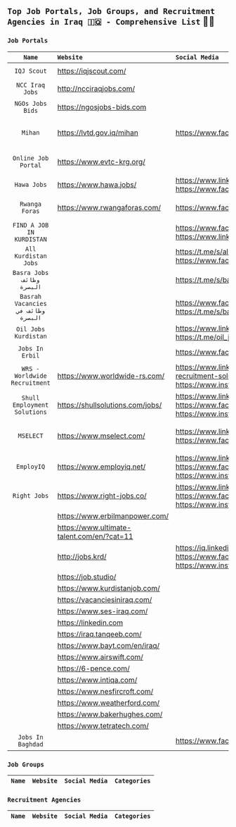 
## `Top Job Portals, Job Groups, and Recruitment Agencies in Iraq 🇮🇶 - Comprehensive List` 💼💼


### `Job Portals`

| **`Name`** | **`Website`** | **`Social Media`** | **`Categories`** |
| :-------------: | :- | :- | :-: |
| `IQJ Scout`| https://iqjscout.com/ | | `Job Portal`  `EN` 
| `NCC Iraq Jobs` | http://ncciraqjobs.com/ |  | `Job Portal` `Tender`  `EN` 
| `NGOs Jobs Bids` | https://ngosjobs-bids.com |  |`Job Portal` `Tender`  `EN` | `N/A`
| `Mihan` | https://lvtd.gov.iq/mihan | https://www.facebook.com/employment.gov.iq | `Job Portal` `Tender` `Training`  `AR`  `GOV` 
| `Online Job Portal` | https://www.evtc-krg.org/ |  | `Job Portal`  `AR` `EN` `KRD`  `GOV` |  `N/A`
| `Hawa Jobs` | https://www.hawa.jobs/ | https://www.linkedin.com/company/hawa.jobs https://www.facebook.com/hawa.jobs/ | `Job Portal`  `EN` 
| `Rwanga Foras` | https://www.rwangaforas.com/ | https://www.facebook.com/forasjobs |`Job Portal` `AR` `EN` `KRD` `NGO`
| `FIND A JOB IN KURDISTAN` |   | https://www.facebook.com/groups/fjkurdistan/ https://www.linkedin.com/company/find-a-job-in-kurdistan|`Job Group` `AR` `EN` `KRD`
| `All Kurdistan Jobs` | |https://t.me/s/allkurdistanjobs https://www.facebook.com/groups/729055940573096/|`Job Group` `AR` `EN` `KRD`
| `Basra Jobs` `وظائف البصرة` |  | https://t.me/s/basrajobs|`Job Group` `AR` `EN` 
| `Basrah Vacancies` `وظائف في البصرة` |  | https://www.facebook.com/basravacancies/ https://t.me/s/basrahvacancies | `Job Group` `AR` `EN` 
| `Oil Jobs Kurdistan` |  | https://www.linkedin.com/company/oil-jobs-kurdistan https://t.me/oil_jobs_kurdistan| `Job Group` `AR` `EN` `KRD`
| `Jobs In Erbil` | | https://www.facebook.com/groups/AlAwsat/|`Job Group` `AR` `EN` `KRD`
| `WRS - Worldwide Recruitment`|https://www.worldwide-rs.com/|https://www.linkedin.com/company/wrs-worldwide-recruitment-solutions/ https://www.facebook.com/worldwide.rs https://www.instagram.com/worldwide_rs/|
| `Shull Employment Solutions`|https://shullsolutions.com/jobs/|https://www.linkedin.com/company/shull/ https://www.facebook.com/Shull.iq/ https://www.instagram.com/shull.solutions/| `Recruitment Agency``EN`
| `MSELECT`|https://www.mselect.com/|https://www.linkedin.com/company/mselectonline  https://www.facebook.com/mselectonline| `Recruitment Agency` `Training Courses` `EN` 
| `EmployIQ`|https://www.employiq.net/|https://www.linkedin.com/company/employ-iraq https://www.facebook.com/EmployIQ  https://www.instagram.com/employiq/ | `Recruitment Agency` `Ar` `EN` `KRD`
| `Right Jobs`|https://www.right-jobs.co/|https://www.linkedin.com/company/right-jobs https://www.facebook.com/RightJobs.Iq  https://www.instagram.com/right.jobs.co | `Recruitment Agency` `EN`
||https://www.erbilmanpower.com/||
||https://www.ultimate-talent.com/en/?cat=11||
||http://jobs.krd/ |https://iq.linkedin.com/company/jobs-krd https://www.facebook.com/people/Jobskrd/61553740231147/ https://www.instagram.com/jobskrd/  | `Job Portal` `AR` `EN` `KRD`
||https://job.studio/||
||https://www.kurdistanjob.com/||
||https://vacanciesiniraq.com/||
||https://www.ses-iraq.com/||
||https://linkedin.com||
||https://iraq.tanqeeb.com/||
||https://www.bayt.com/en/iraq/||
||https://www.airswift.com/||
||https://6-pence.com/||
||https://www.intiqa.com/||
||https://www.nesfircroft.com/||
||https://www.weatherford.com/||
||https://www.bakerhughes.com/||
||https://www.tetratech.com/||
|`Jobs In Baghdad`||https://www.facebook.com/groups/153688084687752/| `Job Group` `AR` `EN`



###  `Job Groups`

| **`Name`** | **`Website`** | **`Social Media`** | **`Categories`** |
| :-------------: | :- | :- | :-: |



###   `Recruitment Agencies`

| **`Name`** | **`Website`** | **`Social Media`** | **`Categories`** |
| :-------------: | :- | :- | :-: |


